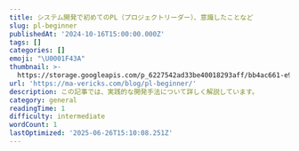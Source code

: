 ```yaml
---
title: システム開発で初めてのPL（プロジェクトリーダー）、意識したことなど
slug: pl-beginner
publishedAt: '2024-10-16T15:00:00.000Z'
tags: []
categories: []
emoji: "\U0001F43A"
thumbnail: >-
  https://storage.googleapis.com/p_6227542ad33be40018293aff/bb4ac661-e9d4-4b1e-af69-1b7598812bc0/pl-beginner.jpg
url: 'https://ma-vericks.com/blog/pl-beginner/'
description: この記事では、実践的な開発手法について詳しく解説しています。
category: general
readingTime: 1
difficulty: intermediate
wordCount: 1
lastOptimized: '2025-06-26T15:10:08.251Z'
---
```


